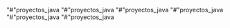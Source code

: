"#"proyectos_java 
"#"proyectos_java 
"#"proyectos_java 
"#"proyectos_java 
"#"proyectos_java 
"#"proyectos_java 
